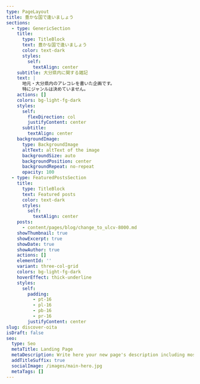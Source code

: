 ```yaml
---
type: PageLayout
title: 豊かな国で逢いましょう
sections:
  - type: GenericSection
    title:
      type: TitleBlock
      text: 豊かな国で逢いましょう
      color: text-dark
      styles:
        self:
          textAlign: center
    subtitle: 大分県内に関する雑記
    text: |
      地元・大分県内のアレコレを書いた企画です。
      特にジャンルは決めていません。
    actions: []
    colors: bg-light-fg-dark
    styles:
      self:
        flexDirection: col
        justifyContent: center
      subtitle:
        textAlign: center
    backgroundImage:
      type: BackgroundImage
      altText: altText of the image
      backgroundSize: auto
      backgroundPosition: center
      backgroundRepeat: no-repeat
      opacity: 100
  - type: FeaturedPostsSection
    title:
      type: TitleBlock
      text: Featured posts
      color: text-dark
      styles:
        self:
          textAlign: center
    posts:
      - content/pages/blog/change_to_ulcv-8000.md
    showThumbnail: true
    showExcerpt: true
    showDate: true
    showAuthor: true
    actions: []
    elementId: ''
    variant: three-col-grid
    colors: bg-light-fg-dark
    hoverEffect: thick-underline
    styles:
      self:
        padding:
          - pt-16
          - pl-16
          - pb-16
          - pr-16
        justifyContent: center
slug: discover-oita
isDraft: false
seo:
  type: Seo
  metaTitle: Landing Page
  metaDescription: Write here your new page's description including most relevant keywords.
  addTitleSuffix: true
  socialImage: /images/main-hero.jpg
  metaTags: []
---
```

